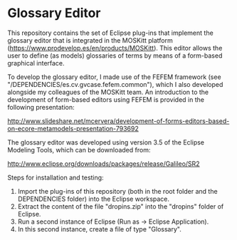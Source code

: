 # Glossary Editor

This repository contains the set of Eclipse plug-ins that implement the glossary editor that is integrated in the MOSKitt platform (https://www.prodevelop.es/en/products/MOSKitt). This editor allows the user to define (as models) glossaries of terms by means of a form-based graphical interface.

To develop the glossary editor, I made use of the FEFEM framework (see "/DEPENDENCIES/es.cv.gvcase.fefem.common"), which I also developed alongside my colleagues of the MOSKitt team. An introduction to the development of form-based editors using FEFEM is provided in the following presentation:

http://www.slideshare.net/mcervera/development-of-forms-editors-based-on-ecore-metamodels-presentation-793692

The glossary editor was developed using version 3.5 of the Eclipse Modeling Tools, which can be downloaded from:

http://www.eclipse.org/downloads/packages/release/Galileo/SR2

Steps for installation and testing:

1. Import the plug-ins of this repository (both in the root folder and the DEPENDENCIES folder) into the Eclipse workspace.
2. Extract the content of the file "dropins.zip" into the "dropins" folder of Eclipse.
3. Run a second instance of Eclipse (Run as -> Eclipse Application).
4. In this second instance, create a file of type "Glossary".
